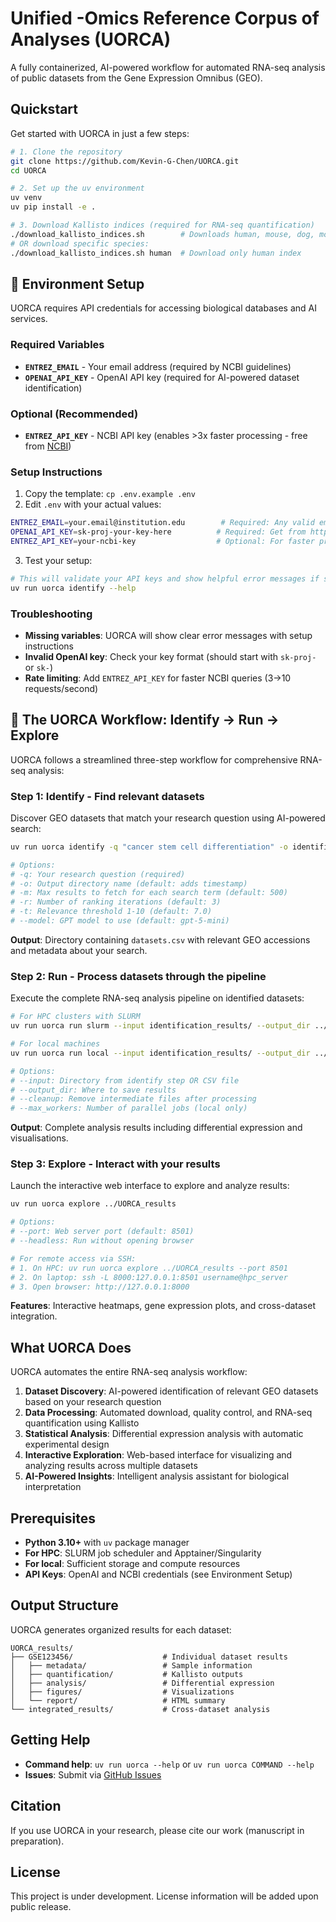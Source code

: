 # Unified -Omics Reference Corpus of Analyses (UORCA)

A fully containerized, AI-powered workflow for automated RNA-seq analysis of public datasets from the Gene Expression Omnibus (GEO).

## Quickstart

Get started with UORCA in just a few steps:

```bash
# 1. Clone the repository
git clone https://github.com/Kevin-G-Chen/UORCA.git
cd UORCA

# 2. Set up the uv environment
uv venv
uv pip install -e .

# 3. Download Kallisto indices (required for RNA-seq quantification)
./download_kallisto_indices.sh        # Downloads human, mouse, dog, monkey, zebrafish
# OR download specific species:
./download_kallisto_indices.sh human  # Download only human index
```

## 🔑 Environment Setup

UORCA requires API credentials for accessing biological databases and AI services.

### Required Variables
- **`ENTREZ_EMAIL`** - Your email address (required by NCBI guidelines)
- **`OPENAI_API_KEY`** - OpenAI API key (required for AI-powered dataset identification)

### Optional (Recommended)
- **`ENTREZ_API_KEY`** - NCBI API key (enables >3x faster processing - free from [NCBI](https://www.ncbi.nlm.nih.gov/account/settings/))

### Setup Instructions
1. Copy the template: `cp .env.example .env`
2. Edit `.env` with your actual values:
```bash
ENTREZ_EMAIL=your.email@institution.edu        # Required: Any valid email
OPENAI_API_KEY=sk-proj-your-key-here          # Required: Get from https://platform.openai.com/api-keys
ENTREZ_API_KEY=your-ncbi-key                  # Optional: For faster processing
```

3. Test your setup:
```bash
# This will validate your API keys and show helpful error messages if something is wrong
uv run uorca identify --help
```

### Troubleshooting
- **Missing variables**: UORCA will show clear error messages with setup instructions
- **Invalid OpenAI key**: Check your key format (should start with `sk-proj-` or `sk-`)
- **Rate limiting**: Add `ENTREZ_API_KEY` for faster NCBI queries (3→10 requests/second)

## 🚀 The UORCA Workflow: Identify → Run → Explore

UORCA follows a streamlined three-step workflow for comprehensive RNA-seq analysis:

### Step 1: Identify - Find relevant datasets
Discover GEO datasets that match your research question using AI-powered search:

```bash
uv run uorca identify -q "cancer stem cell differentiation" -o identification_results

# Options:
# -q: Your research question (required)
# -o: Output directory name (default: adds timestamp)
# -m: Max results to fetch for each search term (default: 500)
# -r: Number of ranking iterations (default: 3)
# -t: Relevance threshold 1-10 (default: 7.0)
# --model: GPT model to use (default: gpt-5-mini)
```

**Output**: Directory containing `datasets.csv` with relevant GEO accessions and metadata about your search.

### Step 2: Run - Process datasets through the pipeline
Execute the complete RNA-seq analysis pipeline on identified datasets:

```bash
# For HPC clusters with SLURM
uv run uorca run slurm --input identification_results/ --output_dir ../UORCA_results

# For local machines
uv run uorca run local --input identification_results/ --output_dir ../UORCA_results --max_workers 4

# Options:
# --input: Directory from identify step OR CSV file
# --output_dir: Where to save results
# --cleanup: Remove intermediate files after processing
# --max_workers: Number of parallel jobs (local only)
```

**Output**: Complete analysis results including differential expression and visualisations.

### Step 3: Explore - Interact with your results
Launch the interactive web interface to explore and analyze results:

```bash
uv run uorca explore ../UORCA_results

# Options:
# --port: Web server port (default: 8501)
# --headless: Run without opening browser

# For remote access via SSH:
# 1. On HPC: uv run uorca explore ../UORCA_results --port 8501
# 2. On laptop: ssh -L 8000:127.0.0.1:8501 username@hpc_server
# 3. Open browser: http://127.0.0.1:8000
```

**Features**: Interactive heatmaps, gene expression plots, and cross-dataset integration.

## What UORCA Does

UORCA automates the entire RNA-seq analysis workflow:

1. **Dataset Discovery**: AI-powered identification of relevant GEO datasets based on your research question
2. **Data Processing**: Automated download, quality control, and RNA-seq quantification using Kallisto
3. **Statistical Analysis**: Differential expression analysis with automatic experimental design
4. **Interactive Exploration**: Web-based interface for visualizing and analyzing results across multiple datasets
5. **AI-Powered Insights**: Intelligent analysis assistant for biological interpretation

## Prerequisites

- **Python 3.10+** with `uv` package manager
- **For HPC**: SLURM job scheduler and Apptainer/Singularity
- **For local**: Sufficient storage and compute resources
- **API Keys**: OpenAI and NCBI credentials (see Environment Setup)

## Output Structure

UORCA generates organized results for each dataset:

```
UORCA_results/
├── GSE123456/                    # Individual dataset results
│   ├── metadata/                 # Sample information
│   ├── quantification/           # Kallisto outputs
│   ├── analysis/                 # Differential expression
│   ├── figures/                  # Visualizations
│   └── report/                   # HTML summary
└── integrated_results/           # Cross-dataset analysis
```

## Getting Help

- **Command help**: `uv run uorca --help` or `uv run uorca COMMAND --help`
- **Issues**: Submit via [GitHub Issues](https://github.com/Kevin-G-Chen/UORCA/issues)

## Citation

If you use UORCA in your research, please cite our work (manuscript in preparation).

## License

This project is under development. License information will be added upon public release.
